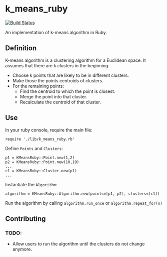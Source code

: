 # k_means_ruby

[![Build Status](https://travis-ci.org/sungwoncho/k_means_ruby.svg?branch=master)](https://travis-ci.org/sungwoncho/k_means_ruby)

An implementation of k-means algorithm in Ruby.

## Definition

K-means algorithm is a clustering algorithm for a Euclidean space. It assumes that there are k clusters in the beginning.

* Choose k points that are likely to be in different clusters.
* Make those the points centroids of clusters.
* For the remaining points:
  * Find the centroid to which the point is closest.
  * Merge the point into that cluster.
  * Recalculate the centroid of that cluster.

## Use

In your ruby console, require the main file:

`require './lib/k_means_ruby.rb'`

Define `Points` and `Clusters`:

```
p1 = KMeansRuby::Point.new(1,2)
p2 = KMeansRuby::Point.new(10,19)
...
c1 = KMeansRuby::Cluster.new(p1)
...
```

Instantiate the `Algorithm`:

`algorithm = KMeansRuby::Algorithm.new(points=[p1, p2], clusters=[c1])`

Run the algorithm by calling `algorithm.run_once` or `algorithm.repeat_for(n)`

## Contributing

### TODO:

* Allow users to run the algorithm until the clusters do not change anymore.
